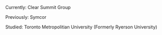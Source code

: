Currently: Clear Summit Group

Previously: Symcor

Studied: Toronto Metropolitian University (Formerly Ryerson University)
